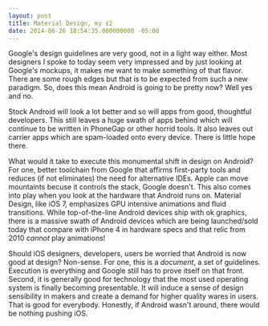 ```yaml
---
layout: post
title: Material Design, my ¢2
date: 2014-06-26 18:54:35.000000000 -05:00
---
```

<p>Google's design guidelines are very good, not in a light way either. Most designers I spoke to today seem very impressed and by just looking at Google's mockups, it makes me want to make something of that flavor. There are some rough edges but that is to be expected from such a new paradigm. So, does this mean Android is going to be pretty now? Well yes and no.</p>

<p>Stock Android will look a lot better and so will apps from good, thoughtful developers. This still leaves a huge swath of apps behind which will continue to be written in PhoneGap or other horrid tools. It also leaves out carrier apps which are spam-loaded onto every device. There is little hope there.</p>

<p>What would it take to execute this monumental shift in design on Android? For one, better toolchain from Google that affirms first-party tools and reduces (if not eliminates) the need for alternative IDEs. Apple can move mountaints becuse it controls the stack, Google doesn't. This also comes into play when you look at the hardware that Android runs on. Material Design, like iOS 7, emphasizes GPU intensive animations and fluid transitions. While top-of-the-line Android devices ship with ok graphics, there is a massive swath of Android devices which are being launched/sold today that compare with iPhone 4 in hardware specs and that relic from 2010 <em>cannot</em> play animations!</p>

<p>Should iOS designers, developers, users be worried that Android is now good at design? Non-sense. For one, this is a <em>document</em>, a set of guidelines. Execution is everything and Google still has to prove itself on that front. Second, it is generally good for technology that the most used operating system is finally becoming presentable. It will induce a sense of design sensibility in makers and create a demand for higher quality wares in users. That is good for everybody. Honestly, if Android wasn't around, there would be nothing pushing iOS.</p>
